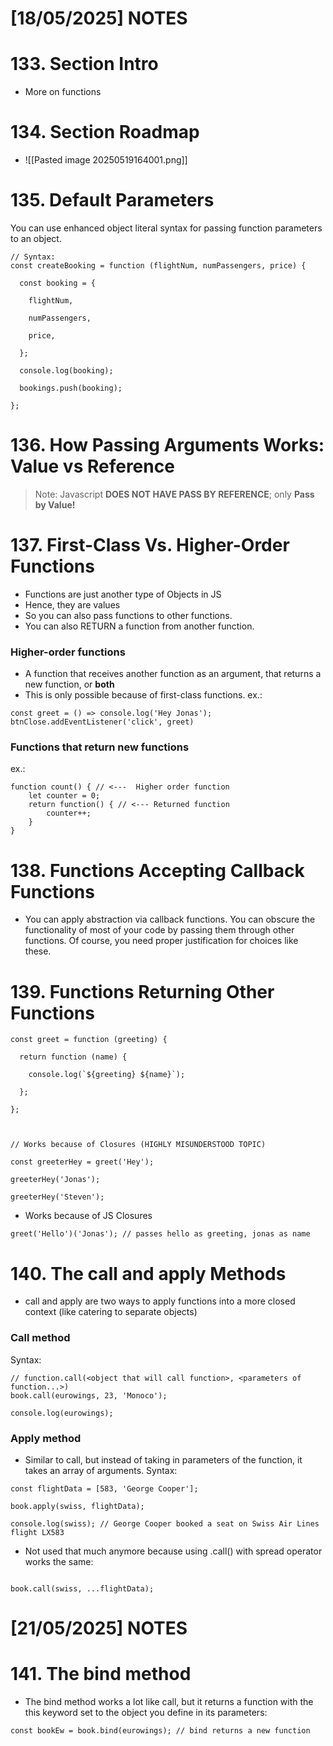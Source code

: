 
# [18/05/2025] NOTES

# 133. Section Intro

- More on functions
# 134. Section Roadmap

- ![[Pasted image 20250519164001.png]]
# 135. Default Parameters

You can use enhanced object literal syntax for passing function parameters to an object.

```
// Syntax:
const createBooking = function (flightNum, numPassengers, price) {

  const booking = {

    flightNum,

    numPassengers,

    price,

  };

  console.log(booking);

  bookings.push(booking);

};
```


# 136. How Passing Arguments Works: Value vs Reference
> Note: Javascript **DOES NOT HAVE PASS BY REFERENCE**; only **Pass by Value!**

# 137. First-Class Vs. Higher-Order Functions

- Functions are just another type of Objects in JS
- Hence, they are values
- So you can also pass functions to other functions.
- You can also RETURN a function from another function.

### Higher-order functions
- A function that receives another function as an argument, that returns a new function, or **both**
- This is only possible because of first-class functions.
ex.:

```
const greet = () => console.log('Hey Jonas');
btnClose.addEventListener('click', greet)
```

### Functions that return new functions
ex.:
```
function count() { // <---  Higher order function
	let counter = 0;
	return function() { // <--- Returned function
		counter++;
	}
}
```


# 138. Functions Accepting Callback Functions

- You can apply abstraction via callback functions.  You can obscure the functionality of most of your code by passing them through other functions. Of course, you need proper justification for choices like these.

# 139. Functions Returning Other Functions

```
const greet = function (greeting) {

  return function (name) {

    console.log(`${greeting} ${name}`);

  };

};

  

// Works because of Closures (HIGHLY MISUNDERSTOOD TOPIC)

const greeterHey = greet('Hey');

greeterHey('Jonas');

greeterHey('Steven');
```

- Works because of JS Closures
```
greet('Hello')('Jonas'); // passes hello as greeting, jonas as name
```

# 140. The call and apply Methods

- call and apply are two ways to apply functions into a more closed context (like catering to separate objects)  

### Call method

Syntax:
```
// function.call(<object that will call function>, <parameters of function...>)
book.call(eurowings, 23, 'Monoco');

console.log(eurowings);
```

### Apply method

- Similar to call, but instead of taking in parameters of the function, it takes an array of arguments.
Syntax:
```
const flightData = [583, 'George Cooper'];

book.apply(swiss, flightData);

console.log(swiss); // George Cooper booked a seat on Swiss Air Lines flight LX583
```

- Not used that much anymore because using .call() with spread operator works the same:
```

book.call(swiss, ...flightData);
```

# [21/05/2025] NOTES

# 141. The bind method

- The bind method works a lot like call, but it returns a function with the this keyword set to the object you define in its parameters:
```
const bookEw = book.bind(eurowings); // bind returns a new function
```